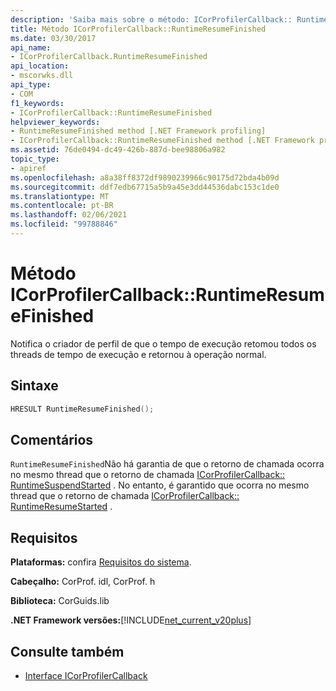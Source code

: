 ```yaml
---
description: 'Saiba mais sobre o método: ICorProfilerCallback:: RuntimeResumeFinished'
title: Método ICorProfilerCallback::RuntimeResumeFinished
ms.date: 03/30/2017
api_name:
- ICorProfilerCallback.RuntimeResumeFinished
api_location:
- mscorwks.dll
api_type:
- COM
f1_keywords:
- ICorProfilerCallback::RuntimeResumeFinished
helpviewer_keywords:
- RuntimeResumeFinished method [.NET Framework profiling]
- ICorProfilerCallback::RuntimeResumeFinished method [.NET Framework profiling]
ms.assetid: 76de0494-dc49-426b-887d-bee98806a982
topic_type:
- apiref
ms.openlocfilehash: a8a38ff8372df9890239966c90175d72bda4b09d
ms.sourcegitcommit: ddf7edb67715a5b9a45e3dd44536dabc153c1de0
ms.translationtype: MT
ms.contentlocale: pt-BR
ms.lasthandoff: 02/06/2021
ms.locfileid: "99788846"
---
```

# <a name="icorprofilercallbackruntimeresumefinished-method"></a>Método ICorProfilerCallback::RuntimeResumeFinished

Notifica o criador de perfil de que o tempo de execução retomou todos os threads de tempo de execução e retornou à operação normal.  
  
## <a name="syntax"></a>Sintaxe  
  
```cpp  
HRESULT RuntimeResumeFinished();  
```  
  
## <a name="remarks"></a>Comentários  

 `RuntimeResumeFinished`Não há garantia de que o retorno de chamada ocorra no mesmo thread que o retorno de chamada [ICorProfilerCallback:: RuntimeSuspendStarted](icorprofilercallback-runtimesuspendstarted-method.md) . No entanto, é garantido que ocorra no mesmo thread que o retorno de chamada [ICorProfilerCallback:: RuntimeResumeStarted](icorprofilercallback-runtimeresumestarted-method.md) .  
  
## <a name="requirements"></a>Requisitos  

 **Plataformas:** confira [Requisitos do sistema](../../get-started/system-requirements.md).  
  
 **Cabeçalho:** CorProf. idl, CorProf. h  
  
 **Biblioteca:** CorGuids.lib  
  
 **.NET Framework versões:**[!INCLUDE[net_current_v20plus](../../../../includes/net-current-v20plus-md.md)]  
  
## <a name="see-also"></a>Consulte também

- [Interface ICorProfilerCallback](icorprofilercallback-interface.md)
